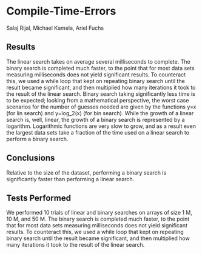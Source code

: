 # Compile-Time-Errors
Salaj Rijal, Michael Kamela, Ariel Fuchs

## Results
The linear search takes on average several milliseconds to complete. The binary search is completed much faster, to the point that for most data sets measuring milliseconds does not yield significant results. To counteract this, we used a while loop that kept on repeating binary search until the result became significant, and then multiplied how many iterations it took to the result of the linear search. Binary search taking significantly less time is to be expected; looking from a mathematical perspective, the worst case scenarios for the number of guesses needed are given by the functions y=x (for lin search) and y=log_2(x) (for bin search). While the growth of a linear search is, well, linear, the growth of a binary search is represented by a logarithm. Logarithmic functions are very slow to grow, and as a result even the largest data sets take a fraction of the time used on a linear search to perform a binary search.
## Conclusions
Relative to the size of the dataset, performing a binary search is significantly faster than performing a linear search.
## Tests Performed
We performed 10 trials of linear and binary searches on arrays of size 1 M, 10 M, and 50 M. The binary search is completed much faster, to the point that for most data sets measuring milliseconds does not yield significant results. To counteract this, we used a while loop that kept on repeating binary search until the result became significant, and then multiplied how many iterations it took to the result of the linear search.

